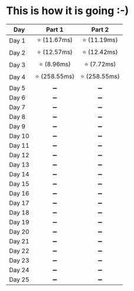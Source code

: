 # This is how it is going :-)
|**Day**|**Part 1**|**Part 2**|
|--|:--:|:--:|
|Day 1| :star: (11.67ms) | :star: (11.19ms)|
|Day 2| :star: (12.57ms) | :star: (12.42ms) |
|Day 3| :star: (8.96ms) | :star: (7.72ms) |
|Day 4| :star: (258.55ms) | :star: (258.55ms) |
|Day 5| :heavy_minus_sign: | :heavy_minus_sign: |
|Day 6| :heavy_minus_sign: | :heavy_minus_sign: |
|Day 7| :heavy_minus_sign: | :heavy_minus_sign: |
|Day 8| :heavy_minus_sign: | :heavy_minus_sign: |
|Day 9| :heavy_minus_sign: | :heavy_minus_sign: |
|Day 10| :heavy_minus_sign: | :heavy_minus_sign: |
|Day 11| :heavy_minus_sign: | :heavy_minus_sign: |
|Day 12| :heavy_minus_sign: | :heavy_minus_sign: |
|Day 13| :heavy_minus_sign: | :heavy_minus_sign: |
|Day 14| :heavy_minus_sign: | :heavy_minus_sign: |
|Day 15| :heavy_minus_sign: | :heavy_minus_sign: |
|Day 16| :heavy_minus_sign: | :heavy_minus_sign: |
|Day 17| :heavy_minus_sign: | :heavy_minus_sign: |
|Day 18| :heavy_minus_sign: | :heavy_minus_sign: |
|Day 19| :heavy_minus_sign: | :heavy_minus_sign: |
|Day 20| :heavy_minus_sign: | :heavy_minus_sign: |
|Day 21| :heavy_minus_sign: | :heavy_minus_sign: |
|Day 22| :heavy_minus_sign: | :heavy_minus_sign: |
|Day 23| :heavy_minus_sign: | :heavy_minus_sign: |
|Day 24| :heavy_minus_sign: | :heavy_minus_sign: |
|Day 25| :heavy_minus_sign: | :heavy_minus_sign: |
